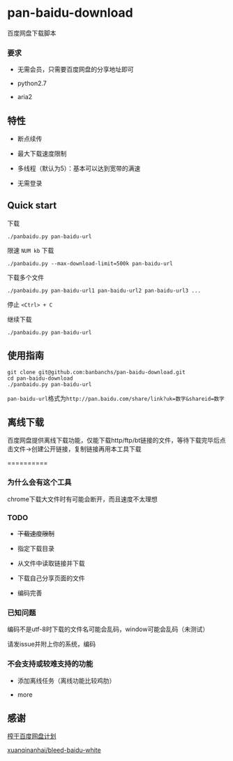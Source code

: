 pan-baidu-download
==================

百度网盘下载脚本

### 要求

- 无需会员，只需要百度网盘的分享地址即可

- python2.7

- aria2


## 特性

- 断点续传

- 最大下载速度限制

- 多线程（默认为5）：基本可以达到宽带的满速

- 无需登录

## Quick start

下载

    ./panbaidu.py pan-baidu-url

限速 `NUM kb` 下载

    ./panbaidu.py --max-download-limit=500k pan-baidu-url

下载多个文件

    ./panbaidu.py pan-baidu-url1 pan-baidu-url2 pan-baidu-url3 ...

停止 `<Ctrl> + C`

继续下载

    ./panbaidu.py pan-baidu-url


## 使用指南

    git clone git@github.com:banbanchs/pan-baidu-download.git
    cd pan-baidu-download
    ./panbaidu.py pan-baidu-url

`pan-baidu-url`格式为`http://pan.baidu.com/share/link?uk=数字&shareid=数字`

## 离线下载

百度网盘提供离线下载功能，仅能下载http/ftp/bt链接的文件，等待下载完毕后点击文件->创建公开链接，复制链接再用本工具下载

==========

### 为什么会有这个工具

chrome下载大文件时有可能会断开，而且速度不太理想

### TODO

- ~~下载速度限制~~

- 指定下载目录

- 从文件中读取链接并下载

- 下载自己分享页面的文件

- 编码完善

### 已知问题

编码不是utf-8时下载的文件名可能会乱码，window可能会乱码（未测试）

请发issue并附上你的系统，编码

### 不会支持或较难支持的功能

- 添加离线任务（离线功能比较鸡肋）

- more

## 感谢

[榨干百度网盘计划](http://daimajia.duapp.com/)

[xuanqinanhai/bleed-baidu-white](https://github.com/xuanqinanhai/bleed-baidu-white)
